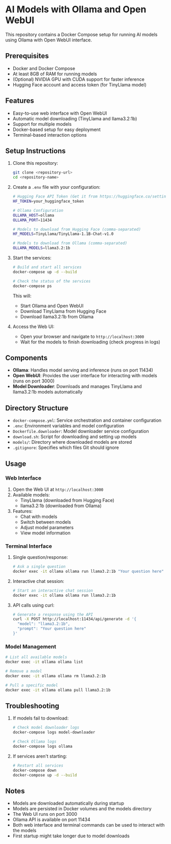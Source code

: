 # AI Models with Ollama and Open WebUI

This repository contains a Docker Compose setup for running AI models using Ollama with Open WebUI interface.

## Prerequisites

- Docker and Docker Compose
- At least 8GB of RAM for running models
- (Optional) NVIDIA GPU with CUDA support for faster inference
- Hugging Face account and access token (for TinyLlama model)

## Features

- Easy-to-use web interface with Open WebUI
- Automatic model downloading (TinyLlama and llama3.2:1b)
- Support for multiple models
- Docker-based setup for easy deployment
- Terminal-based interaction options

## Setup Instructions

1. Clone this repository:

   ```bash
   git clone <repository-url>
   cd <repository-name>
   ```

2. Create a `.env` file with your configuration:

   ```bash
   # Hugging Face API Token (Get it from https://huggingface.co/settings/tokens)
   HF_TOKEN=your_huggingface_token

   # Ollama Configuration
   OLLAMA_HOST=ollama
   OLLAMA_PORT=11434

   # Models to download from Hugging Face (comma-separated)
   HF_MODELS=TinyLlama/TinyLlama-1.1B-Chat-v1.0

   # Models to download from Ollama (comma-separated)
   OLLAMA_MODELS=llama3.2:1b
   ```

3. Start the services:

   ```bash
   # Build and start all services
   docker-compose up -d --build

   # Check the status of the services
   docker-compose ps
   ```

   This will:
   - Start Ollama and Open WebUI
   - Download TinyLlama from Hugging Face
   - Download llama3.2:1b from Ollama

4. Access the Web UI:
   - Open your browser and navigate to `http://localhost:3000`
   - Wait for the models to finish downloading (check progress in logs)

## Components

- **Ollama**: Handles model serving and inference (runs on port 11434)
- **Open WebUI**: Provides the user interface for interacting with models (runs on port 3000)
- **Model Downloader**: Downloads and manages TinyLlama and llama3.2:1b models automatically

## Directory Structure

- `docker-compose.yml`: Service orchestration and container configuration
- `.env`: Environment variables and model configuration
- `Dockerfile.downloader`: Model downloader service configuration
- `download.sh`: Script for downloading and setting up models
- `models/`: Directory where downloaded models are stored
- `.gitignore`: Specifies which files Git should ignore

## Usage

### Web Interface

1. Open the Web UI at `http://localhost:3000`
2. Available models:
   - TinyLlama (downloaded from Hugging Face)
   - llama3.2:1b (downloaded from Ollama)
3. Features:
   - Chat with models
   - Switch between models
   - Adjust model parameters
   - View model information

### Terminal Interface

1. Single question/response:

   ```bash
   # Ask a single question
   docker exec -it ollama ollama run llama3.2:1b "Your question here"
   ```

2. Interactive chat session:

   ```bash
   # Start an interactive chat session
   docker exec -it ollama ollama run llama3.2:1b
   ```

3. API calls using curl:

   ```bash
   # Generate a response using the API
   curl -X POST http://localhost:11434/api/generate -d '{
     "model": "llama3.2:1b",
     "prompt": "Your question here"
   }'
   ```

### Model Management

```bash
# List all available models
docker exec -it ollama ollama list

# Remove a model
docker exec -it ollama ollama rm llama3.2:1b

# Pull a specific model
docker exec -it ollama ollama pull llama3.2:1b
```

## Troubleshooting

1. If models fail to download:

   ```bash
   # Check model downloader logs
   docker-compose logs model-downloader
   
   # Check Ollama logs
   docker-compose logs ollama
   ```

2. If services aren't starting:

   ```bash
   # Restart all services
   docker-compose down
   docker-compose up -d --build
   ```

## Notes

- Models are downloaded automatically during startup
- Models are persisted in Docker volumes and the models directory
- The Web UI runs on port 3000
- Ollama API is available on port 11434
- Both web interface and terminal commands can be used to interact with the models
- First startup might take longer due to model downloads

